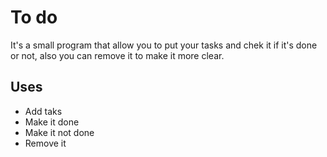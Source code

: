 # To do

It's a small program that allow you to put your tasks and chek it if it's done or not, also you can remove it to make it more clear.

## Uses
- Add taks
- Make it done
- Make it not done
- Remove it
